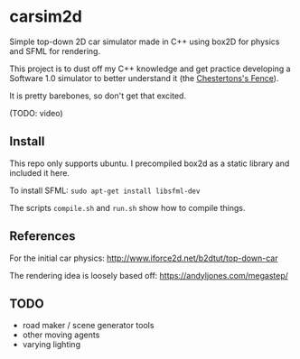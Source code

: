 # carsim2d

Simple top-down 2D car simulator made in C++ using box2D for physics and SFML for rendering.

This project is to dust off my C++ knowledge and get practice developing a Software 1.0 simulator to better understand it
(the [Chestertons's Fence](https://wiki.lesswrong.com/wiki/Chesterton%27s_Fence)).

It is pretty barebones, so don't get that excited.

(TODO: video)

## Install

This repo only supports ubuntu. I precompiled box2d as a static library and included it here.

To install SFML:
`sudo apt-get install libsfml-dev`

The scripts `compile.sh` and `run.sh` show how to compile things.

## References

For the initial car physics: http://www.iforce2d.net/b2dtut/top-down-car

The rendering idea is loosely based off: https://andyljones.com/megastep/


## TODO

- road maker / scene generator tools
- other moving agents
- varying lighting
